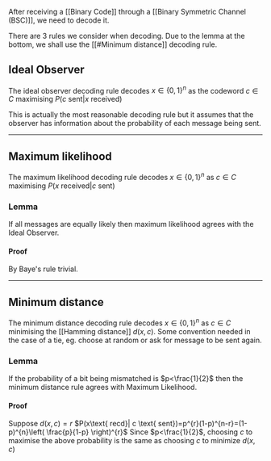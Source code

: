 After receiving a [[Binary Code]] through a [[Binary Symmetric Channel (BSC)]], we need to decode it.

There are 3 rules we consider when decoding.
Due to the lemma at the bottom, we shall use the [[#Minimum distance]] decoding rule.
## Ideal Observer
The ideal observer decoding rule decodes $x\in \{ 0,1 \}^{n}$ as the codeword $c\in C$ maximising $P(c \text{ sent} | x \text{ received})$

This is actually the most reasonable decoding rule but it assumes that the observer has information about the probability of each message being sent.

---
## Maximum likelihood
The maximum likelihood decoding rule decodes $x\in \{ 0,1 \}^{n}$ as $c\in C$ maximising $P(x \text{ received}|c \text{ sent})$
### Lemma
If all messages are equally likely then maximum likelihood agrees with the Ideal Observer.
#### Proof
By Baye's rule trivial.

---
## Minimum distance
The minimum distance decoding rule decodes $x\in \{ 0,1 \}^{n}$ as $c\in C$ minimising the [[Hamming distance]] $d(x,c)$.
Some convention needed in the case of a tie, eg. choose at random or ask for message to be sent again.
### Lemma
If the probability of a bit being mismatched is $p<\frac{1}{2}$ then the minimum distance rule agrees with Maximum Likelihood.
#### Proof
Suppose $d(x,c)=r$
$P(x\text{ recd}| c \text{ sent})=p^{r}(1-p)^{n-r}=(1-p)^{n}\left( \frac{p}{1-p} \right)^{r}$
Since $p<\frac{1}{2}$, choosing $c$ to maximise the above probability is the same as choosing $c$ to minimize $d(x,c)$
